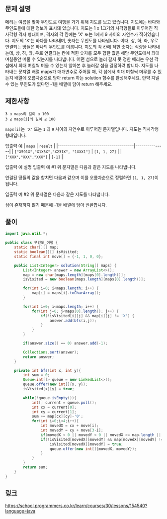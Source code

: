 ## 문제 설명

메리는 여름을 맞아 무인도로 여행을 가기 위해 지도를 보고 있습니다. 
지도에는 바다와 무인도들에 대한 정보가 표시돼 있습니다. 지도는 1 x 1크기의 사각형들로 이루어진 직사각형 격자 형태이며, 
격자의 각 칸에는 'X' 또는 1에서 9 사이의 자연수가 적혀있습니다. 지도의 'X'는 바다를 나타내며, 숫자는 무인도를 나타냅니다. 
이때, 상, 하, 좌, 우로 연결되는 땅들은 하나의 무인도를 이룹니다. 지도의 각 칸에 적힌 숫자는 식량을 나타내는데, 
상, 하, 좌, 우로 연결되는 칸에 적힌 숫자를 모두 합한 값은 해당 무인도에서 최대 며칠동안 머물 수 있는지를 나타냅니다. 
어떤 섬으로 놀러 갈지 못 정한 메리는 우선 각 섬에서 최대 며칠씩 머물 수 있는지 알아본 후 놀러갈 섬을 결정하려 합니다.
지도를 나타내는 문자열 배열 maps가 매개변수로 주어질 때, 각 섬에서 최대 며칠씩 머무를 수 있는지 배열에 오름차순으로 담아 return 하는 solution 함수를 완성해주세요. 만약 지낼 수 있는 무인도가 없다면 -1을 배열에 담아 return 해주세요.

## 제한사항
```
3 ≤ maps의 길이 ≤ 100
3 ≤ maps[i]의 길이 ≤ 100
```

`maps[i]`는 `'X'` 또는 `1` 과 `9` 사이의 자연수로 이루어진 문자열입니다.
지도는 직사각형 형태입니다.

입출력 예
| `maps`                               |	`result`     |
|--------------------------------------|---------------|
| `["X591X","X1X5X","X231X", "1XXX1"]` |	`[1, 1, 27]` |
| `["XXX","XXX","XXX"]`                |	`[-1]`       |


입출력 예 설명
입출력 예 #1
위 문자열은 다음과 같은 지도를 나타냅니다.


연결된 땅들의 값을 합치면 다음과 같으며
이를 오름차순으로 정렬하면 `[1, 1, 27]`이 됩니다.

입출력 예 #2
위 문자열은 다음과 같은 지도를 나타냅니다.

섬이 존재하지 않기 때문에 -1을 배열에 담아 반환합니다.

## 풀이
```java
import java.util.*;

public class 무인도_여행 {
	static char[][] map;
	static boolean[][] isVisited;
	static final int move[] = {-1, 1, 0, 0};

	public List<Integer> solution(String[] maps) {
		List<Integer> answer = new ArrayList<>();
		map = new char[maps.length][maps[0].length()];
		isVisited = new boolean[maps.length][maps[0].length()];

		for(int i=0; i<maps.length; i++) {
			map[i] = maps[i].toCharArray();
		}

		for(int i=0; i<maps.length; i++) {
			for(int j=0; j<maps[0].length(); j++) {
				if(!isVisited[i][j] && map[i][j] != 'X') {
					answer.add(bfs(i,j));
				}
			}
		}

		if(answer.size() == 0) answer.add(-1);

		Collections.sort(answer);
		return answer;
	}

	private int bfs(int x, int y){
		int sum = 0;
		Queue<int[]> queue = new LinkedList<>();
		queue.offer(new int[]{x, y});
		isVisited[x][y] = true;

		while(!queue.isEmpty()){
			int[] current = queue.poll();
			int cx = current[0];
			int cy = current[1];
			sum += map[cx][cy]-'0';
			for(int i=0;i<4;i++){
				int movedX = cx + move[i];
				int movedY = cy + move[3-i];
				if(movedX < 0 || movedY < 0 || movedX >= map.length || movedY >= map[0].length) continue;
				if(!isVisited[movedX][movedY] && map[movedX][movedY] != 'X'){
					isVisited[movedX][movedY] = true;
					queue.offer(new int[]{movedX, movedY});
				}
			}
		}
		return sum;
	}
}
```



## 링크
https://school.programmers.co.kr/learn/courses/30/lessons/154540?language=java
